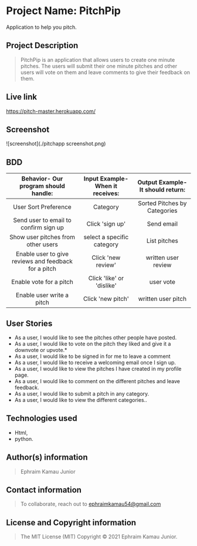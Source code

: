 # Project Name: PitchPip

Application to help you pitch.

## Project Description

> PitchPip is an application that allows users to create one minute pitches. The users will submit their one minute pitches and other users will vote on them and leave comments to give their feedback on them.  

## Live link

  <https://pitch-master.herokuapp.com/>

## Screenshot

![screenshot](./pitchapp screenshot.png)


## BDD

| Behavior- Our program should handle: | Input Example- When it receives: | Output Example- It should return: |
| :-------------: | :-------------: | :-------------: |
| User Sort Preference | Category | Sorted Pitches by Categories |
| Send user to email to confirm sign up | Click 'sign up'  | Send email |
| Show user pitches from other users | select a specific category | List pitches |
| Enable user to give reviews and feedback for a pitch | Click 'new review' | written user review |
| Enable vote for a pitch | Click 'like' or 'dislike' | user vote |
| Enable user write a pitch | Click 'new pitch' | written user pitch |

## User Stories

* As a user, I would like to see the pitches other people have posted.
* As a user, I would like to vote on the pitch they liked and give it a downvote or upvote.*
* As a user, I would like to be signed in for me to leave a comment
* As a user, I would like to receive a welcoming email once I sign up.
* As a user, I would like to view the pitches I have created in my profile page.
* As a user, I would like to comment on the different pitches and leave feedback.
* As a user, I would like to submit a pitch in any category.
* As a user, I would like to view the different categories..

## Technologies used

* Html,
* python.

## Author(s) information

> Ephraim Kamau Junior

## Contact information

> To collaborate, reach out to ephraimkamau54@gmail.com

## License and Copyright information

> The MIT License (MIT) Copyright © 2021 Ephraim Kamau Junior.
